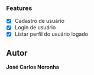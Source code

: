 ### Features

- [x] Cadastro de usuário
- [x] Login de usuário
- [x] Listar perfil do usuário logado

## Autor

**José Carlos Noronha**